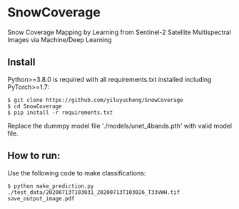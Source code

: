 # SnowCoverage
Snow Coverage Mapping by Learning from Sentinel-2 Satellite Multispectral Images via Machine/Deep Learning

## Install
Python>=3.8.0 is required with all requirements.txt installed including PyTorch>=1.7:
```shell
$ git clone https://github.com/yiluyucheng/SnowCoverage
$ cd SnowCoverage
$ pip install -r requirements.txt
```
Replace the dummpy model file './models/unet_4bands.pth' with valid model file.

## How to run:
Use the following code to make classifications:
```shell
$ python make_prediction.py ./test_data/20200713T103031_20200713T103026_T33VWH.tif save_output_image.pdf
```
